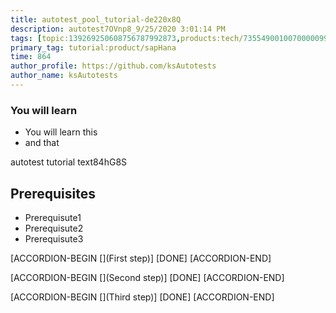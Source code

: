 ```yaml
---
title: autotest_pool_tutorial-de220x8Q
description: autotest7OVnp8_9/25/2020 3:01:14 PM
tags: [topic:139269250608756787992873,products:tech/73554900100700000996,tutorial:experience/advanced]
primary_tag: tutorial:product/sapHana
time: 864
author_profile: https://github.com/ksAutotests
author_name: ksAutotests
---
```

### You will learn
- You will learn this
- and that

autotest tutorial text84hG8S

## Prerequisites
- Prerequisute1
- Prerequisute2
- Prerequisute3

[ACCORDION-BEGIN [](First step)]
[DONE]
[ACCORDION-END]

[ACCORDION-BEGIN [](Second step)]
[DONE]
[ACCORDION-END]

[ACCORDION-BEGIN [](Third step)]
[DONE]
[ACCORDION-END]

